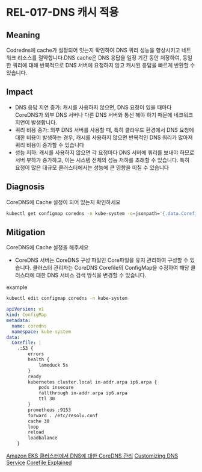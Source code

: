 # REL-017-DNS 캐시 적용

## Meaning
Codredns에 cache가 설정되어 잇는지 확인하여 DNS 쿼리 성능을 향상시키고 네트워크 리소스를 절약합니다.DNS cache은 DNS 응답을 일정 기간 동안 저장하여, 동일한 쿼리에 대해 반복적으로 DNS 서버에 요청하지 않고 캐시된 응답을 빠르게 반환할 수 있습니다.

## Impact
- DNS 응답 지연 증가: 캐시를 사용하지 않으면, DNS 요청이 있을 때마다 CoreDNS가 외부 DNS 서버나 다른 DNS 서버와 통신 해야 하기 때문에 네크워크 지연이 발생합니다.
- 쿼리 비용 증가: 외부 DNS 서버를 사용할 때, 특히 클라우드 환경에서 DNS 요청에 대한 비용이 발생하는 경우, 캐시를 사용하지 않으면 반복적인 DNS 쿼리가 많아져 쿼리 비용이 증가할 수 있습니다
- 성능 저하: 캐시를 사용하지 않으면 각 요청마다 DNS 서버에 쿼리를 보내야 하므로 서버 부하가 증가하고, 이는 시스템 전체의 성능 저하를 초래할 수 있습니다. 특히 요청이 많은 대규모 클러스터에서는 성능에 큰 영향을 미칠 수 있습니다

## Diagnosis
CoreDNS에 Cache 설정이 되어 있는지 확인하세요

```bash
kubectl get configmap coredns -n kube-system -o=jsonpath='{.data.Corefile}' | grep -i 'cache'
```

## Mitigation
CoreDNS에 Cache 설정을 해주세요
- CoreDNS 서버는 CoreDNS 구성 파일인 Core파일을 유지 관리하여 구성할 수 있습니다. 클러스터 관리자는 CoreDNS Corefile의 ConfigMap을 수정하여 해당 클러스터에 대한 DNS 서비스 검색 방식을 변경할 수 있습니다.

example
```bash
kubectl edit configmap coredns -n kube-system
```
```yaml
apiVersion: v1
kind: ConfigMap
metadata:
  name: coredns
  namespace: kube-system
data:
  Corefile: |
    .:53 {
        errors
        health {
            lameduck 5s
        }
        ready
        kubernetes cluster.local in-addr.arpa ip6.arpa {
            pods insecure
            fallthrough in-addr.arpa ip6.arpa
            ttl 30
        }
        prometheus :9153
        forward . /etc/resolv.conf
        cache 30
        loop
        reload
        loadbalance
    }    
```
[Amazon EKS 클러스터에서 DNS에 대한 CoreDNS 관리](https://docs.aws.amazon.com/ko_kr/eks/latest/userguide/managing-coredns.html)
[Customizing DNS Service](https://kubernetes.io/docs/tasks/administer-cluster/dns-custom-nameservers/)
[Corefile Explained](https://coredns.io/2017/07/23/corefile-explained/)
